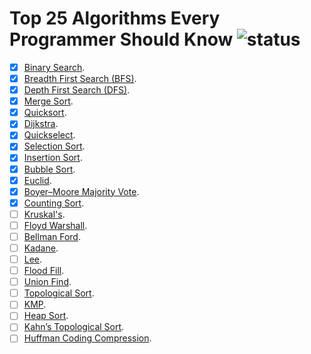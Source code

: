 # Top 25 Algorithms Every Programmer Should Know ![status](https://github.com/pmareke/top-25-algorithms-every-programmer-should-know/actions/workflows/python-app.yml/badge.svg)

- [X] [Binary Search](https://en.wikipedia.org/wiki/Binary_search_algorithm).
- [X] [Breadth First Search (BFS)](https://en.wikipedia.org/wiki/Breadth-first_search).
- [X] [Depth First Search (DFS)](https://en.wikipedia.org/wiki/Depth-first_search).
- [X] [Merge Sort](https://en.wikipedia.org/wiki/Merge_sort).
- [X] [Quicksort](https://en.wikipedia.org/wiki/Quicksort).
- [X] [Dijkstra](https://en.wikipedia.org/wiki/Dijkstra%27s_algorithm).
- [X] [Quickselect](https://en.wikipedia.org/wiki/Quickselect).
- [X] [Selection Sort](https://en.wikipedia.org/wiki/Selection_sort).
- [X] [Insertion Sort](https://en.wikipedia.org/wiki/Insertion_sort).
- [X] [Bubble Sort](https://en.wikipedia.org/wiki/Bubble_sort).
- [X] [Euclid](https://en.wikipedia.org/wiki/Euclidean_algorithm).
- [X] [Boyer–Moore Majority Vote](https://en.wikipedia.org/wiki/Boyer%E2%80%93Moore_majority_vote_algorithm).
- [X] [Counting Sort](https://en.wikipedia.org/wiki/Counting_sort).
- [ ] [Kruskal's](https://en.wikipedia.org/wiki/Kruskal%27s_algorithm).
- [ ] [Floyd Warshall](https://en.wikipedia.org/wiki/Floyd–Warshall_algorithm).
- [ ] [Bellman Ford]().
- [ ] [Kadane]().
- [ ] [Lee]().
- [ ] [Flood Fill]().
- [ ] [Union Find]().
- [ ] [Topological Sort]().
- [ ] [KMP]().
- [ ] [Heap Sort]().
- [ ] [Kahn’s Topological Sort]().
- [ ] [Huffman Coding Compression]().
